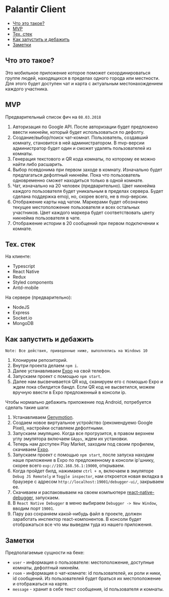 # Palantir Client

* [Что это такое?](#what-is-it)
* [MVP](#mvp)
* [Тех. стек](#tech-stack)
* [Как запустить и дебажить](#how-to-run-and-debug)
* [Заметки](#notes)

## <a name="what-is-it"></a> Что это такое?

Это мобильное приложение которое поможет скоординироваться группе людей, находящихся в пределах одного города или местности. Для этого будет доступен чат и карта с актуальным местонахождением каждого участника.

## <a name="mvp"></a> MVP

Предварительный список фич на `08.03.2018`

1.  Авторизация по Google API. После авторизации будет предложено ввести никнейм, который будет использоваться по дефолту.
2.  Создание/выбор/поиск чат-комнат. Пользователь, создавший комнату, становится в ней администратором. В mvp-версии администратор будет один и сможет удалять пользователей из комнаты.
3.  Генерация текстового и QR кода комнаты, по которому ее можно найти либо расшарить.
4.  Выбор псевдонима при первом заходе в комнату. Изначально будет предлагаться дефолтный никнейм. Пока что пользователь одновременно сможет находиться только в одной комнате.
5.  Чат, изначально на 20 человек (предварительно). Цвет никнейма каждого пользователя будет уникальным в пределах сервера. Будет сделана поддержка emoji, но, скорее всего, не в mvp-версии.
6.  Отображение карты над чатом. Маркерами будет обозначено текущее местоположение пользователя и всех остальных участников. Цвет каждого маркера будет соответствовать цвету никнейма пользователя в чате.
7.  Отображение истории в 20 сообщений при первом подключении к комнате.

## <a name="tech-stack"></a> Тех. стек

На клиенте:

* Typescript
* React Native
* Redux
* Styled components
* Antd-mobile

На сервере (предварительно):

* NodeJS
* Express
* Socket.io
* MongoDB

## <a name="how-to-run-and-debug"></a> Как запустить и дебажить

`Note: Все действия, приведенные ниже, выполнялись на Windows 10`

1.  Клонируем репозиторий.
2.  Внутри проекта делаем `npm i`.
3.  Далее устанавливаем [Expo](https://play.google.com/store/apps/details?id=host.exp.exponent) на свой телефон.
4.  Запускаем проект c помощью `npm start`.
5.  Далее нам высвечивается QR код, сканируем его с помощью Expo и ждем пока сбилдится бандл. Если QR код не высветился, можем вручную ввести в Expo предложенный в консоли ip.

Чтобы нормально дебажить приложение под Android, потребуется сделать такие шаги:

1.  Устанавливаем [Genymotion](https://www.genymotion.com/download/).
2.  Создаем новое виртуальное устройство (рекомендуемо Google Pixel), настройки оставляем дефолтными.
3.  Запускаем эмуляцию. Когда все прогрузится, в правом верхнем углу эмулятора включаем `GApps`, ждем их установки.
4.  Теперь нам доступен Play Market, заходим под своим профилем, скачиваем [Expo](https://play.google.com/store/apps/details?id=host.exp.exponent).
5.  Запускаем проект c помощью `npm start`, после запуска находим наше приложение в Expo по предложенному в консоли ip'шнику, скорее всего `exp://192.168.56.1:19000`, открываем.
6.  Когда пройдет билд, нажимаем `ctrl + m`, включаем в эмуляторе `Debug JS Remotely` и `Toggle inspector`, нам откроется новая вкладка в браузере c адресом `http://localhost:19001/debugger-ui/`, закрываем ее.
7.  Скачиваем и распаковываем на своем компьютере [react-native-debugger](https://github.com/jhen0409/react-native-debugger/releases), запускаем.
8.  В `React Native Debugger` в меню выбираем `Debugger -> New Window`, вводим порт `19001`.
9.  Пару раз сохраняем какой-нибудь файл в проекте, должен заработать инспектор react-компонентов. В консоли будет отображаться все что мы выведем туда из нашего приложения.

## <a name="notes"></a> Заметки

Предполагаемые сущности на беке:

* `user` - информация о пользователе: местоположение, доступные комнаты, дефолтный никнейм.
* `room` - информация о чат-комнате: id пользователей, их роли и ники, id сообщений. Из пользователей будет браться их местоположение и отображаться на карте.
* `message` - хранит в себе текст сообщения, id пользователя и комнаты.
